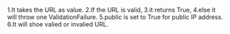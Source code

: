 1.It takes the URL as value.
2.If the URL is valid, 
3.it returns True,
4.else it will throw one ValidationFailure.
5.public is set to True for public IP address.
6.It will shoe valied or invalied URL.
